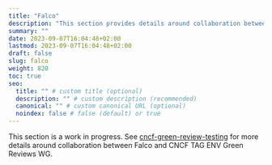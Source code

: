 ```yaml
---
title: "Falco"
description: "This section provides details around collaboration between CNCF TAG ENV Green Reviews WG and Falco project."
summary: ""
date: 2023-09-07T16:04:48+02:00
lastmod: 2023-09-07T16:04:48+02:00
draft: false
slug: falco
weight: 820
toc: true
seo:
  title: "" # custom title (optional)
  description: "" # custom description (recommended)
  canonical: "" # custom canonical URL (optional)
  noindex: false # false (default) or true
---
```


This section is a work in progress. See [cncf-green-review-testing](https://github.com/falcosecurity/cncf-green-review-testing) for more details around collaboration between Falco and CNCF TAG ENV Green Reviews WG.
